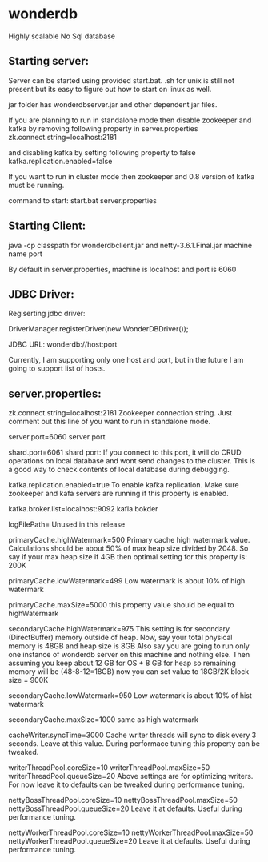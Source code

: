 wonderdb
========

Highly scalable No Sql database 

Starting server:
----------------

Server can be started using provided start.bat. .sh for unix is still not present but its easy to figure out how to start on linux as well.

jar folder has wonderdbserver.jar and other dependent jar files.

If you are planning to run in standalone mode then disable zookeeper and kafka by removing following property in server.properties
zk.connect.string=localhost:2181

and disabling kafka by setting following property to false
kafka.replication.enabled=false

If you want to run in cluster mode then zookeeper and 0.8 version of kafka must be running.

command to start:
start.bat server.properties

Starting Client:
----------------

java -cp classpath for wonderdbclient.jar and netty-3.6.1.Final.jar machine name port

By default in server.properties, machine is localhost and port is 6060

JDBC Driver:
------------
Regiserting jdbc driver: 

DriverManager.registerDriver(new WonderDBDriver());

JDBC URL:
wonderdb://host:port

Currently, I am supporting only one host and port, but in the future I am going to support list of hosts.

server.properties:
------------------
zk.connect.string=localhost:2181
Zookeeper connection string. Just comment out this line of you want to run in standalone mode.

server.port=6060
server port

shard.port=6061
shard port: If you connect to this port, it will do CRUD operations on local database and wont send changes to the cluster. This is a good way to check
contents of local database during debugging.

kafka.replication.enabled=true
To enable kafka replication. Make sure zookeeper and kafa servers are running if this property is enabled.

kafka.broker.list=localhost:9092
kafla bokder

logFilePath=
Unused in this release

primaryCache.highWatermark=500
Primary cache high watermark value. Calculations should be about 50% of max heap size divided by 2048. So say if your max heap size if 4GB then optimal setting
for this property is: 200K

primaryCache.lowWatermark=499
Low watermark is about 10% of high watermark

primaryCache.maxSize=5000
this property value should be equal to highWatermark

secondaryCache.highWatermark=975
This setting is for secondary (DirectBuffer) memory outside of heap. Now, say your total physical memory is 48GB and heap size is 8GB
Also say you are going to run only one instance of wonderdb server on this machine and nothing else. Then assuming you keep about 12 GB for OS + 8 GB
for heap so remaining memory will be (48-8-12=18GB) now you can set value to 18GB/2K block size = 900K

secondaryCache.lowWatermark=950
Low watermark is about 10% of hist watermark

secondaryCache.maxSize=1000
same as high watermark

cacheWriter.syncTime=3000
Cache writer threads will sync to disk every 3 seconds. Leave at this value. During performace tuning this property can be tweaked.

writerThreadPool.coreSize=10
writerThreadPool.maxSize=50
writerThreadPool.queueSize=20
Above settings are for optimizing writers. For now leave it to defaults can be tweaked during performance tuning.

nettyBossThreadPool.coreSize=10
nettyBossThreadPool.maxSize=50
nettyBossThreadPool.queueSize=20
Leave it at defaults. Useful during performance tuning.

nettyWorkerThreadPool.coreSize=10
nettyWorkerThreadPool.maxSize=50
nettyWorkerThreadPool.queueSize=20
Leave it at defaults. Useful during performance tuning.
